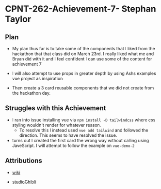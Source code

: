 # CPNT-262-Achievement-7- Stephan Taylor

## Plan

- My plan thus far is to take some of the components that I liked from the hackathon that that class did on March 23rd. I really liked what me and Bryan did with it and I feel confident I can use some of the content for achievement 7

- I will also attempt to use props in greater depth by using Ashs examples vue project as inspiration

- Then create a 3 card reusable components that we did not create from the hackathon day.

## Struggles with this Achievement

- I ran into issue installing vue via `npm install -D tailwindcss` where css styling wouldn't render for whatever reason.
  - To resolve this I instead used `vue add tailwind` and followed the direction. This seems to have resolved the issue.
- turns out I created the first card the wrong way without calling using JaveScript. I will attempt to follow the example on `vue-demo-2`

## Attributions

- [wiki](<https://en.wikipedia.org/wiki/Howl%27s_Moving_Castle_(film)>)

- [studioGhibli](https://www.ghibli.jp/works/howl/#frame&gid=1&pid=40)
